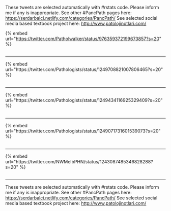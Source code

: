 

These tweets are selected automatically with #rstats code. Please inform me if any is inappropriate.
See other #PancPath pages here: https://serdarbalci.netlify.com/categories/PancPath/ 
See selected social media based textbook project here: http://www.patolojinotlari.com/

{% embed url="https://twitter.com/Patholwalker/status/976359372199673857?s=20" %}<br>
<br>
<hr>
{% embed url="https://twitter.com/Pathologists/status/1249708821007806465?s=20" %}<br>
<br>
<hr>
{% embed url="https://twitter.com/Pathologists/status/1249434116925329409?s=20" %}<br>
<br>
<hr>
{% embed url="https://twitter.com/Pathologists/status/1249071731601539073?s=20" %}<br>
<br>
<hr>
{% embed url="https://twitter.com/NWMelbPHN/status/1243087485346828288?s=20" %}<br>
<br>
<hr>


These tweets are selected automatically with #rstats code. Please inform me if any is inappropriate.
See other #PancPath pages here: https://serdarbalci.netlify.com/categories/PancPath/ 
See selected social media based textbook project here: http://www.patolojinotlari.com/
